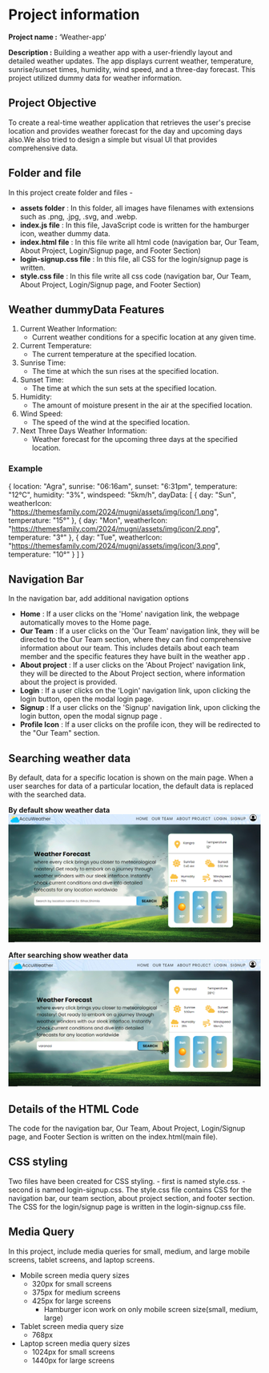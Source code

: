 # Project information
**Project name :** ‘Weather-app’

**Description :** Building a weather app with a user-friendly layout and detailed weather updates. The app displays current weather, temperature, sunrise/sunset times, humidity, wind speed, and a three-day forecast. This project utilized dummy data for weather information.

## Project Objective 
To create a real-time weather application that retrieves the user's precise location and provides weather forecast for the day and upcoming days also.We also tried to design a simple but visual UI that provides comprehensive data. 

## Folder and file
In this project create folder and files -
- **assets folder** : In this folder, all images have filenames with extensions such as .png, .jpg, .svg, and .webp.
- **index.js file** : In this file, JavaScript code is written for the hamburger icon, weather dummy data. 
- **index.html file** : In this file write all html code (navigation bar, Our Team, About Project, Login/Signup page, and Footer Section)
- **login-signup.css file** : In this file, all CSS for the login/signup page is written.
- **style.css file** : In this file write all css code (navigation bar, Our Team, About Project, Login/Signup page, and Footer Section)

## Weather dummyData Features
1. Current Weather Information:
  	- Current weather conditions for a specific location at any given time.
2. Current Temperature:
   	- The current temperature at the specified location.
3. Sunrise Time:
  	- The time at which the sun rises at the specified location.
4. Sunset Time:
   	- The time at which the sun sets at the specified location.
5. Humidity:
   	- The amount of moisture present in the air at the specified location.
6. Wind Speed:
    - The speed of the wind at the specified location.
7. Next Three Days Weather Information:
    - Weather forecast for the upcoming three days at the specified location.

### Example
  {
    location: "Agra", sunrise: "06:16am", sunset: "6:31pm", temperature: "12°C", humidity: "3%", windspeed: "5km/h", dayData: [
      { day: "Sun", weatherIcon: "https://themesfamily.com/2024/mugni/assets/img/icon/1.png", temperature: "15°" },
      { day: "Mon", weatherIcon: "https://themesfamily.com/2024/mugni/assets/img/icon/2.png", temperature: "3°" },
      { day: "Tue", weatherIcon: "https://themesfamily.com/2024/mugni/assets/img/icon/3.png", temperature: "10°" }
    ]
  }


## Navigation Bar
In the navigation bar, add additional navigation options 
- **Home** : If a user clicks on the 'Home' navigation link, the webpage automatically moves to the Home page.
- **Our Team** : If a user clicks on the 'Our Team' navigation link, they will be directed to the Our Team section, where they can find comprehensive information about our team. This includes details about each team member and the specific features they have built in the weather app .
- **About project** : If a user clicks on the 'About Project' navigation link, they will be directed to the About Project section, where information about the project is provided.
- **Login** : If a user clicks on the 'Login' navigation link, upon clicking the login button, open the modal login page. 
- **Signup** : If a user clicks on the 'Signup' navigation link, upon clicking the login button, open the modal signup page .
- **Profile Icon** : If a user clicks on the profile icon, they will be redirected to the "Our Team" section.


## Searching weather data
By default, data for a specific location is shown on the main page. When a user searches for data of a particular location, the default data is replaced with the searched data.

**By default show weather data**
![By default show weather data](./assets/ByDefaultImage.png)

**After searching show weather data**
![After searching show weather data](./assets/ReplaceAfterSearchImage.png)


## Details of the HTML Code
The code for the navigation bar, Our Team, About Project, Login/Signup page, and Footer Section is written on the index.html(main file).

## CSS styling
Two files have been created for CSS styling.
    - first is named style.css.
    - second is named login-signup.css.
The style.css file contains CSS for the navigation bar, our team section, about project section, and footer section.
The CSS for the login/signup page is written in the login-signup.css file.

## Media Query
In this project, include media queries for small, medium, and large mobile screens, tablet screens, and laptop screens.
- Mobile screen media query sizes
    - 320px for small screens
    - 375px for medium screens
    - 425px for large screens
        - Hamburger icon work on only mobile screen size(small, medium, large) 
- Tablet screen media query size
    - 768px
- Laptop screen media query sizes
    - 1024px for small screens
    - 1440px for large screens
